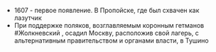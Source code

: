 * 1607 - первое появление. В Пропойске, где был схвачен как лазутчик
* При поддержке поляков, возглавляемым коронным гетманов #Жолкневский , осадил Москву, расположив свой лагерь, с альтернативным правительством и органами власти, в Тушино
